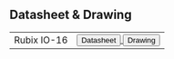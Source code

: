 ## Datasheet & Drawing ##


| | |
|-|-|
| Rubix IO-16 | <a href="https://raw.githubusercontent.com/NubeIO/rubix-docs/master/pdfs/hardware/io-modules/Rubix-IO-16-Datasheet.pdf"> <button class="clean-btn button button--primary"> Datasheet</button> </a> <a href="https://raw.githubusercontent.com/NubeIO/rubix-docs/master/pdfs/hardware/io-modules/Rubix-IO-16.dwg"> <button class="clean-btn button button--primary"> Drawing</button> </a> |



